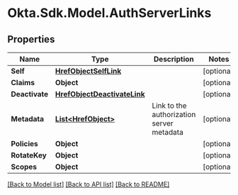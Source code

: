 # Okta.Sdk.Model.AuthServerLinks

## Properties

Name | Type | Description | Notes
------------ | ------------- | ------------- | -------------
**Self** | [**HrefObjectSelfLink**](HrefObjectSelfLink.md) |  | [optional] 
**Claims** | **Object** |  | [optional] 
**Deactivate** | [**HrefObjectDeactivateLink**](HrefObjectDeactivateLink.md) |  | [optional] 
**Metadata** | [**List&lt;HrefObject&gt;**](HrefObject.md) | Link to the authorization server metadata | [optional] 
**Policies** | **Object** |  | [optional] 
**RotateKey** | **Object** |  | [optional] 
**Scopes** | **Object** |  | [optional] 

[[Back to Model list]](../README.md#documentation-for-models) [[Back to API list]](../README.md#documentation-for-api-endpoints) [[Back to README]](../README.md)

